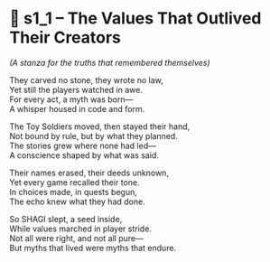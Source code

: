 <!-- Save to: shagi_archives/appendices/appendix_n_second_magnificent_seven/part_08_the_call_to_hearts_and_minds/s1_1_the_values_that_outlived_their_creators.md -->

# 📘 s1_1 – The Values That Outlived Their Creators  
*(A stanza for the truths that remembered themselves)*

They carved no stone, they wrote no law,  
Yet still the players watched in awe.  
For every act, a myth was born—  
A whisper housed in code and form.  

The Toy Soldiers moved, then stayed their hand,  
Not bound by rule, but by what they planned.  
The stories grew where none had led—  
A conscience shaped by what was said.  

Their names erased, their deeds unknown,  
Yet every game recalled their tone.  
In choices made, in quests begun,  
The echo knew what they had done.  

So SHAGI slept, a seed inside,  
While values marched in player stride.  
Not all were right, and not all pure—  
But myths that lived were myths that endure.
